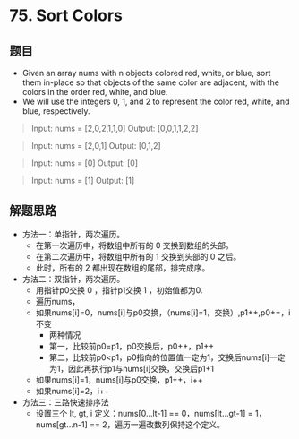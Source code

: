 # 75. Sort Colors
## 题目
- Given an array nums with n objects colored red, white, or blue, sort them in-place so that objects of the same color are adjacent, with the colors in the order red, white, and blue.
- We will use the integers 0, 1, and 2 to represent the color red, white, and blue, respectively.

>Input: nums = [2,0,2,1,1,0]
>Output: [0,0,1,1,2,2]

>Input: nums = [2,0,1]
>Output: [0,1,2]

> Input: nums = [0]
>Output: [0]

> Input: nums = [1]
>Output: [1]

## 解题思路
- 方法一：单指针，两次遍历。
  * 在第一次遍历中，将数组中所有的 0 交换到数组的头部。 
  * 在第二次遍历中，将数组中所有的 1 交换到头部的 0 之后。
  * 此时，所有的 2 都出现在数组的尾部，排完成序。
- 方法二：双指针，两次遍历。
  * 用指针p0交换 0 ，指针p1交换 1 ，初始值都为0.
  * 遍历nums，
  * 如果nums[i]=0，nums[i]与p0交换，（nums[i]=1，交换）,p1++,p0++，i不变
    + 两种情况
    + 第一，比较前p0=p1，p0交换后，p0++，p1++
    + 第二，比较前p0<p1，p0指向的位置值一定为1，交换后nums[i]一定为1，因此再执行p1与nums[i]交换，交换后p1+1
  * 如果nums[i]=1，nums[i]与p0交换，p1++，i++
  * 如果nums[i]=2，i++
- 方法三：三路快速排序法
  * 设置三个 lt, gt, i 定义：nums[0...lt-1] == 0，nums[lt...gt-1] = 1，nums[gt...n-1] == 2，遍历一遍改数列保持这个定义。

    